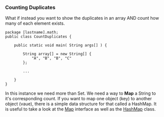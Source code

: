 ### Counting Duplicates

What if instead you want to show the duplicates in an array AND count how many of each element exists.

    package [lastname].math;
    public class CountDuplicates {
    
        public static void main( String args[] ) {
    
            String array[] = new String[] {
                "A", "B", "B", "C"
            };
            
            ...
        
        }
    }
    
In this instance we need more than Set. We need a way to **Map** a String to it's corresponding count. If you want to map one object (key) to another object (vaue), there is a simple data structure for that called a HashMap. It is useful to take a look at the [Map](https://docs.oracle.com/javase/8/docs/api/java/util/Map.html) interface as well as the [HashMap](https://docs.oracle.com/javase/8/docs/api/java/util/HashMap.html) class.

